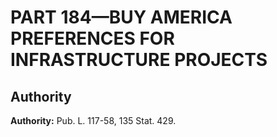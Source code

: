 # PART 184—BUY AMERICA PREFERENCES FOR INFRASTRUCTURE PROJECTS


## Authority

**Authority:** Pub. L. 117-58, 135 Stat. 429.


